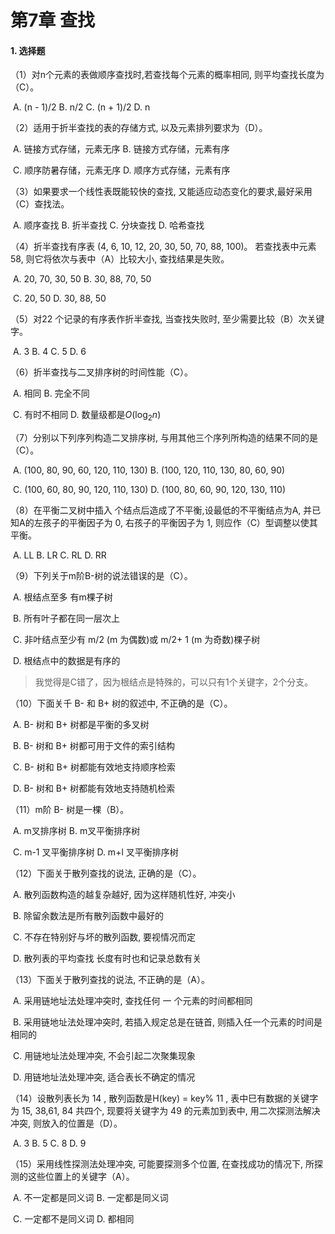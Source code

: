 # 第7章	查找



#### 1. 选择题

（1）对n个元素的表做顺序查找时,若查找每个元素的概率相同, 则平均查找长度为（C）。

​	A.	(n - 1)/2			B.	n/2			C.	(n + 1)/2			D.	n



（2）适用于折半查找的表的存储方式, 以及元素排列要求为（D）。

​	A.	链接方式存储，元素无序							B.	链接方式存储，元素有序

​	C.	顺序防暑存储，元素无序							D.	顺序方式存储，元素有序



（3）如果要求一个线性表既能较快的查找, 又能适应动态变化的要求,最好采用（C）查找法。

​	A.	顺序查找		B.	折半查找		C.	分块查找			D.	哈希查找



（4）折半查找有序表 (4, 6, 10, 12, 20, 30, 50, 70, 88, 100)。 若查找表中元素 58, 则它将依次与表中（A）比较大小, 查找结果是失败。

​	A.	20, 70, 30, 50									B.	30, 88, 70, 50

​	C.	20, 50												 D.	30, 88, 50



（5）对22 个记录的有序表作折半查找, 当查找失败时, 至少需要比较（B）次关键字。

​	A.	3			B.	4			C.	5			D.	6



（6）折半查找与二叉排序树的时间性能（C）。

​	A.	相同						B.	完全不同

​	C.	有时不相同			D.	数量级都是$O(\log_2n)$ 



（7）分别以下列序列构造二叉排序树, 与用其他三个序列所构造的结果不同的是（C）。

​	A.	(100, 80, 90, 60, 120, 110, 130)				B.	(100, 120, 110, 130, 80, 60, 90)

​	C.	(100, 60, 80, 90, 120, 110, 130)				D.	(100, 80, 60, 90, 120, 130, 110)



（8）在平衡二叉树中插入 个结点后造成了不平衡,设最低的不平衡结点为A, 并已知A的左孩子的平衡因子为 0, 右孩子的平衡因子为 1, 则应作（C）型调整以使其平衡。

​	A.	LL			B.	LR			C.	RL			D.	RR



（9）下列关于m阶B-树的说法错误的是（C）。

​	A.	根结点至多 有m棵子树

​	B.	所有叶子都在同一层次上

​	C.	非叶结点至少有 m/2 (m 为偶数)或 m/2+ 1 (m 为奇数)棵子树

​	D.	根结点中的数据是有序的

> 我觉得是C错了，因为根结点是特殊的，可以只有1个关键字，2个分支。

（10）下面关千 B- 和 B+ 树的叙述中, 不正确的是（C）。

​	A.	B- 树和 B+ 树都是平衡的多叉树

​	B.	B- 树和 B+ 树都可用于文件的索引结构

​	C.	B- 树和 B+ 树都能有效地支持顺序检索

​	D.	B- 树和 B+ 树都能有效地支持随机检索



（11）m阶 B- 树是一棵（B）。

​	A.	m叉排序树					B.	m叉平衡排序树

​	C.	m-1 叉平衡排序树		D.	m+l 叉平衡排序树



（12）下面关于散列查找的说法, 正确的是（C）。

​	A.	散列函数构造的越复杂越好, 因为这样随机性好, 冲突小

​	B.	除留余数法是所有散列函数中最好的

​	C.	不存在特别好与坏的散列函数, 要视情况而定

​	D.	散列表的平均查找 长度有时也和记录总数有关



（13）下面关于散列查找的说法, 不正确的是（A）。

​	A.	采用链地址法处理冲突时, 查找任何 一 个元素的时间都相同

​	B.	采用链地址法处理冲突时, 若插入规定总是在链首, 则插入任一个元素的时间是相同的

​	C.	用链地址法处理冲突, 不会引起二次聚集现象

​	D.	用链地址法处理冲突, 适合表长不确定的情况



（14）设散列表长为 14 , 散列函数是H(key) = key% 11 , 表中巳有数据的关键字为 15, 38,61, 84 共四个, 现要将关键字为 49 的元素加到表中, 用二次探测法解决冲突, 则放入的位置是（D）。

​	A.	3			B.	5			C.	8			D.	9



（15）采用线性探测法处理冲突, 可能要探测多个位置, 在查找成功的情况下, 所探测的这些位置上的关键字（A）。

​	A.	不一定都是同义词						B.	一定都是同义词

​	C.	一定都不是同义词						D.	都相同



